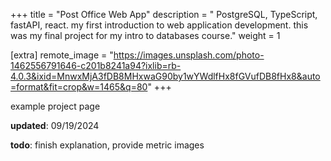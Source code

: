 +++
title = "Post Office Web App"
description = " PostgreSQL, TypeScript, fastAPI, react. my first introduction to web application development. this was my final project for my intro to databases course."
weight = 1

[extra]
remote_image = "https://images.unsplash.com/photo-1462556791646-c201b8241a94?ixlib=rb-4.0.3&ixid=MnwxMjA3fDB8MHxwaG90by1wYWdlfHx8fGVufDB8fHx8&auto=format&fit=crop&w=1465&q=80"
+++

example project page

__updated__: 09/19/2024


__todo__: finish explanation, provide metric images